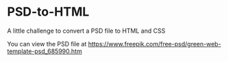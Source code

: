 # PSD-to-HTML

A little challenge to convert a PSD file to HTML and CSS

You can view the PSD file at https://www.freepik.com/free-psd/green-web-template-psd_685990.htm
